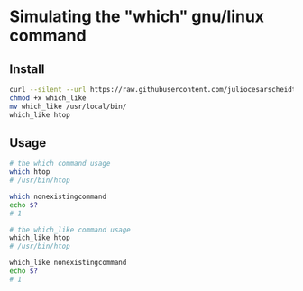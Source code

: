 # Simulating the "which" gnu/linux command

## Install

```bash
curl --silent --url https://raw.githubusercontent.com/juliocesarscheidt/which-like-linux/main/which_like.sh --output which_like
chmod +x which_like
mv which_like /usr/local/bin/
which_like htop
```

## Usage

```bash
# the which command usage
which htop
# /usr/bin/htop

which nonexistingcommand
echo $?
# 1

# the which_like command usage
which_like htop
# /usr/bin/htop

which_like nonexistingcommand
echo $?
# 1
```
